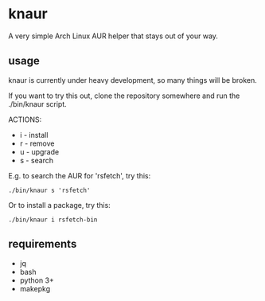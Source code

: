 # knaur
A very simple Arch Linux AUR helper that stays out of your way.

## usage

knaur is currently under heavy development, so many things will be broken.

If you want to try this out, clone the repository somewhere and run the ./bin/knaur script.

ACTIONS:
- i - install
- r - remove
- u - upgrade
- s - search

E.g. to search the AUR for 'rsfetch', try this:
```
./bin/knaur s 'rsfetch'
```
Or to install a package, try this:
```
./bin/knaur i rsfetch-bin
```

## requirements
- jq
- bash
- python 3+
- makepkg
